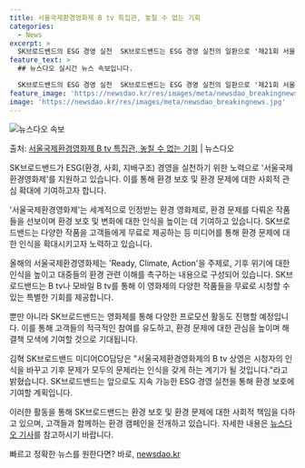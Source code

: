 ```yaml
---
title: 서울국제환경영화제 B tv 특집관, 놓칠 수 없는 기회
categories:
  - News
excerpt: >
  SK브로드밴드의 ESG 경영 실천  SK브로드밴드는 ESG 경영 실천의 일환으로 '제21회 서울국제환경영화제…
feature_text: >
  ## 뉴스다오 실시간 뉴스 속보입니다.

  SK브로드밴드의 ESG 경영 실천  SK브로드밴드는 ESG 경영 실천의 일환으로 '제21회 서울국제환경영화제…
feature_image: 'https://newsdao.kr/res/images/meta/newsdao_breakingnews.jpg'
image: 'https://newsdao.kr/res/images/meta/newsdao_breakingnews.jpg'
---
```


![뉴스다오 속보](https://newsdao.kr/res/images/meta/newsdao_breakingnews.jpg)

<p>출처: <a href="https://newsdao.kr/4057" rel="dofollow">서울국제환경영화제 B tv 특집관, 놓칠 수 없는 기회</a> | 뉴스다오</p>

SK브로드밴드가 ESG(환경, 사회, 지배구조) 경영을 실천하기 위한 노력으로 '서울국제환경영화제'를 지원하고 있습니다. 이를 통해 환경 보호 및 환경 문제에 대한 사회적 관심 확대에 기여하고자 합니다.

'서울국제환경영화제'는 세계적으로 인정받는 환경 영화제로, 환경 문제를 다뤄온 작품들을 선보이며 환경 보호 및 변화에 대한 인식을 높이는 데 기여하고 있습니다. SK브로드밴드는 다양한 작품을 고객들에게 무료로 제공하는 등 미디어를 통해 환경 문제에 대한 인식을 확대시키고자 노력하고 있습니다.

올해의 서울국제환경영화제는 'Ready, Climate, Action'을 주제로, 기후 위기에 대한 인식을 높이고 대중들의 환경 관련 이해를 촉구하는 내용으로 구성되어 있습니다. SK브로드밴드는 B tv나 모바일 B tv를 통해 이 영화제의 다양한 작품들을 무료로 시청할 수 있는 특별한 기회를 제공합니다.

뿐만 아니라 SK브로드밴드는 영화제를 통해 다양한 프로모션 활동도 진행할 예정입니다. 이를 통해 고객들의 적극적인 참여를 유도하고, 환경 문제에 대한 관심을 높이며 해결책 모색에 기여할 것으로 기대됩니다.

김혁 SK브로드밴드 미디어CO담당은 "서울국제환경영화제의 B tv 상영은 시청자의 인식을 바꾸고 기후 문제가 모두의 문제라는 인식을 갖게 하는 계기가 될 것입니다."라고 밝혔습니다. SK브로드밴드는 앞으로도 지속 가능한 ESG 경영 실천을 통해 환경 보호에 기여할 계획입니다.

이러한 활동을 통해 SK브로드밴드는 환경 보호 및 환경 문제에 대한 사회적 책임을 다하고 있으며, 고객들과 함께하는 환경 캠페인을 전개하고 있습니다. 자세한 내용은 [뉴스다오 기사](https://newsdao.kr/4057)를 참고하시기 바랍니다. 

빠르고 정확한 뉴스를 원한다면? 바로, <a href="https://newsdao.kr" rel="dofollow">newsdao.kr</a>


